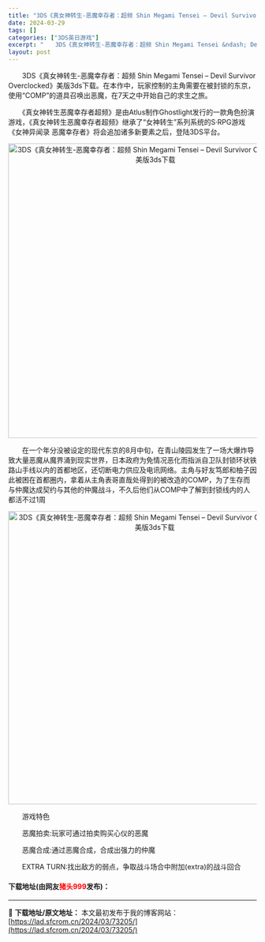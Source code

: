 ```yaml
---
title: "3DS《真女神转生-恶魔幸存者：超频 Shin Megami Tensei – Devil Survivor Overclocked》美版3ds下载"
date: 2024-03-29
tags: []
categories: ["3DS英日游戏"]
excerpt: "　　3DS《真女神转生-恶魔幸存者：超频 Shin Megami Tensei &ndash; Devil Survivor Overclocked》美版3ds下载。在本作中，玩家控制的主角需要在被封锁的东京，使用&ldquo;COMP&rdquo;的道具召唤出恶魔，在7天之中开始自己的求生之旅。 &hellip;"
layout: post
---
```


 <p>　　3DS《真女神转生-恶魔幸存者：超频 Shin Megami Tensei &ndash; Devil Survivor Overclocked》美版3ds下载。在本作中，玩家控制的主角需要在被封锁的东京，使用&ldquo;COMP&rdquo;的道具召唤出恶魔，在7天之中开始自己的求生之旅。</p> <p>　　《真女神转生恶魔幸存者超频》是由Atlus制作Ghostlight发行的一款角色扮演游戏，《真女神转生恶魔幸存者超频》继承了&ldquo;女神转生&rdquo;系列系统的S&middot;RPG游戏《女神异闻录 恶魔幸存者》将会追加诸多新要素之后，登陆3DS平台。</p> <p align="center"><img align="" border="0" src="https://lad.sfcrom.cn/wp-content/uploads/2024/03/20240329_660622d3c5e21.png" width="597" alt="3DS《真女神转生-恶魔幸存者：超频 Shin Megami Tensei – Devil Survivor Overclocked》美版3ds下载" /></p> <p>　　在一个年分没被设定的现代东京的8月中旬，在青山陵园发生了一场大爆炸导致大量恶魔从魔界涌到现实世界，日本政府为免情况恶化而指派自卫队封锁环状铁路山手线以内的首都地区，还切断电力供应及电讯网络。主角与好友笃郎和柚子因此被困在首都圈内，拿着从主角表哥直哉处得到的被改造的COMP，为了生存而与仲魔达成契约与其他的仲魔战斗，不久后他们从COMP中了解到封锁线内的人都活不过1周</p> <p align="center"><img align="" border="0" src="https://lad.sfcrom.cn/wp-content/uploads/2024/03/20240329_660622d54c429.png" width="594" alt="3DS《真女神转生-恶魔幸存者：超频 Shin Megami Tensei – Devil Survivor Overclocked》美版3ds下载" /></p> <p>　　游戏特色</p> <p>　　恶魔拍卖:玩家可通过拍卖购买心仪的恶魔</p> <p>　　恶魔合成:通过恶魔合成，合成出强力的仲魔</p> <p>　　EXTRA TURN:找出敌方的弱点，争取战斗场合中附加(extra)的战斗回合</p> <p><h4>下载地址(由网友<font color="red">猪头999</font>发布)：</h4></p> 

---
📖 **下载地址/原文地址：** 本文最初发布于我的博客网站：[https://lad.sfcrom.cn/2024/03/73205/](https://lad.sfcrom.cn/2024/03/73205/)
